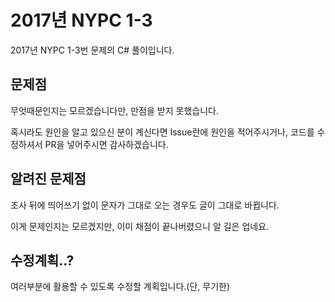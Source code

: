# 2017년 NYPC 1-3
2017년 NYPC 1-3번 문제의 C# 풀이입니다.
## 문제점
무엇때문인지는 모르겠습니다만, 만점을 받지 못했습니다.

혹시라도 원인을 알고 있으신 분이 계신다면 Issue란에 원인을 적어주시거나, 코드를 수정하셔서 PR을 넣어주시면 감사하겠습니다.

## 알려진 문제점
조사 뒤에 띄어쓰기 없이 문자가 그대로 오는 경우도 글이 그대로 바뀝니다.

이게 문제인지는 모르겠지만, 이미 채점이 끝나버렸으니 알 길은 업네요.

## 수정계획..?
여러부분에 활용할 수 있도록 수정할 계획입니다.(단, 무기한)
